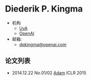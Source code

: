 # Diederik P. Kingma

- 机构
  - [UvA](../Institutions/UvA_荷兰阿姆斯特丹大学.md)
  - [OpenAI](../Institutions/OpenAI.md)
- 邮箱:
  - <dpkingma@openai.com>


## 论文列表

- 2014.12.22 No.01/02 [Adam](../Modules/Optim/2014.12.22_Adam.md) ICLR 2015